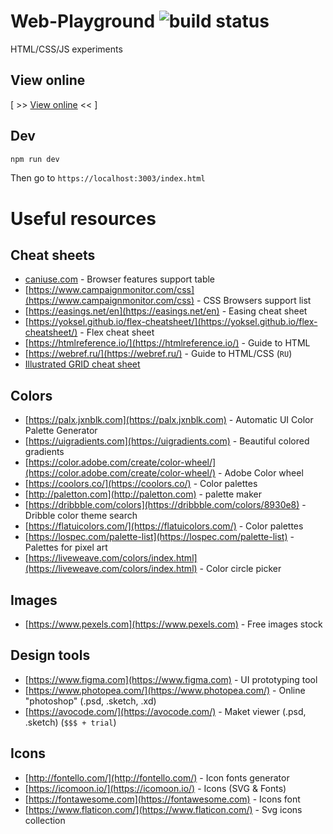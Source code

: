 # Web-Playground ![build status](https://github.com/avin/web-playground/actions/workflows/publish.yml/badge.svg)

HTML/CSS/JS experiments

## View online

[ >> [View online](https://avin.github.io/web-playground/) << ]

## Dev

```sh
npm run dev
```

Then go to `https://localhost:3003/index.html`

# Useful resources

## Cheat sheets

- [caniuse.com](https://caniuse.com/) - Browser features support table
- [https://www.campaignmonitor.com/css](https://www.campaignmonitor.com/css) - CSS Browsers support list
- [https://easings.net/en](https://easings.net/en) - Easing cheat sheet
- [https://yoksel.github.io/flex-cheatsheet/](https://yoksel.github.io/flex-cheatsheet/) - Flex cheat sheet
- [https://htmlreference.io/](https://htmlreference.io/) - Guide to HTML
- [https://webref.ru/](https://webref.ru/) - Guide to HTML/CSS (`RU`)
- [Illustrated GRID cheat sheet](https://dev.to/joyshaheb/css-grid-cheat-sheet-illustrated-in-2021-1a3)

## Colors

- [https://palx.jxnblk.com](https://palx.jxnblk.com) - Automatic UI Color Palette Generator
- [https://uigradients.com](https://uigradients.com) - Beautiful colored gradients
- [https://color.adobe.com/create/color-wheel/](https://color.adobe.com/create/color-wheel/) - Adobe Color wheel
- [https://coolors.co/](https://coolors.co/) - Color palettes
- [http://paletton.com](http://paletton.com) - palette maker
- [https://dribbble.com/colors](https://dribbble.com/colors/8930e8) - Dribble color theme search
- [https://flatuicolors.com/](https://flatuicolors.com/) - Color palettes
- [https://lospec.com/palette-list](https://lospec.com/palette-list) - Palettes for pixel art
- [https://liveweave.com/colors/index.html](https://liveweave.com/colors/index.html) - Color circle picker

## Images

- [https://www.pexels.com](https://www.pexels.com) - Free images stock

## Design tools

- [https://www.figma.com](https://www.figma.com) - UI prototyping tool
- [https://www.photopea.com/](https://www.photopea.com/) - Online "photoshop" (.psd, .sketch, .xd)
- [https://avocode.com/](https://avocode.com/) - Maket viewer (.psd, .sketch) (`$$$ + trial`)

## Icons

- [http://fontello.com/](http://fontello.com/) - Icon fonts generator
- [https://icomoon.io/](https://icomoon.io/) - Icons (SVG & Fonts)
- [https://fontawesome.com](https://fontawesome.com) - Icons font
- [https://www.flaticon.com/](https://www.flaticon.com/) - Svg icons collection

